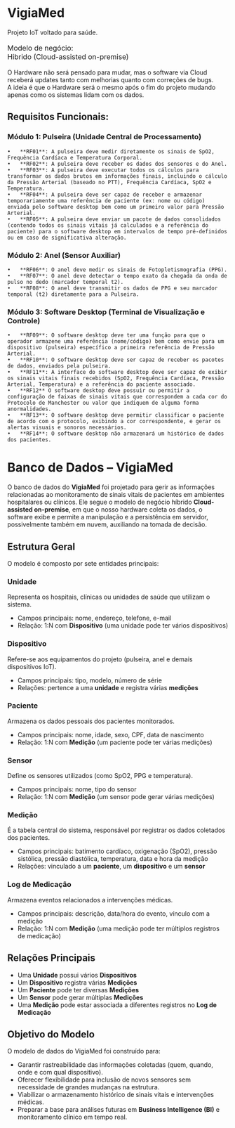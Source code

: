 # VigiaMed
Projeto IoT voltado para saúde.<br><br>
<font size ="3"> Modelo de negócio:<br>
Hibrido (Cloud-assisted on-premise)</font><br><br>
O Hardware não será pensado para mudar, mas
o software via Cloud receberá updates tanto com melhorias
quanto com correções de bugs.<br>
A ideia é que o Hardware será o mesmo após o fim do
projeto mudando apenas como os sistemas lidam com os
dados.<br>

## Requisitos Funcionais:
### Módulo 1: Pulseira (Unidade Central de Processamento)
    •	**RF01**: A pulseira deve medir diretamente os sinais de SpO2, Frequência Cardíaca e Temperatura Corporal.
    •	**RF02**: A pulseira deve receber os dados dos sensores e do Anel.
    •	**RF03**: A pulseira deve executar todos os cálculos para transformar os dados brutos em informações finais, incluindo o cálculo da Pressão Arterial (baseado no PTT), Frequência Cardíaca, SpO2 e Temperatura.
    •	**RF04**: A pulseira deve ser capaz de receber e armazenar temporariamente uma referência de paciente (ex: nome ou código) enviada pelo software desktop bem como um primeiro valor para Pressão Arterial.
    •	**RF05**: A pulseira deve enviar um pacote de dados consolidados (contendo todos os sinais vitais já calculados e a referência do paciente) para o software desktop em intervalos de tempo pré-definidos 
    ou em caso de significativa alteração.
### Módulo 2: Anel (Sensor Auxiliar)
    •	**RF06**: O anel deve medir os sinais de Fotopletismografia (PPG).
    •	**RF07**: O anel deve detectar o tempo exato da chegada da onda de pulso no dedo (marcador temporal t2).
    •	**RF08**: O anel deve transmitir os dados de PPG e seu marcador temporal (t2) diretamente para a Pulseira.
### Módulo 3: Software Desktop (Terminal de Visualização e Controle)
    •	**RF09**: O software desktop deve ter uma função para que o operador armazene uma referência (nome/código) bem como envie para um dispositivo (pulseira) específico a primeira referência de Pressão Arterial.
    •	**RF10**: O software desktop deve ser capaz de receber os pacotes de dados, enviados pela pulseira.
    •	**RF11**: A interface do software desktop deve ser capaz de exibir os sinais vitais finais recebidos (SpO2, Frequência Cardíaca, Pressão Arterial, Temperatura) e a referência do paciente associado.
    •	**RF12** O software desktop deve possuir ou permitir a configuração de faixas de sinais vitais que correspondem a cada cor do Protocolo de Manchester ou valor que indiquem de alguma forma anormalidades.
    •	**RF13**: O software desktop deve permitir classificar o paciente de acordo com o protocolo, exibindo a cor correspondente, e gerar os alertas visuais e sonoros necessários.
    •	**RF14**: O software desktop não armazenará um histórico de dados dos pacientes.

# Banco de Dados – VigiaMed

O banco de dados do **VigiaMed** foi projetado para gerir as informações relacionadas ao monitoramento de sinais vitais de pacientes em ambientes hospitalares ou clínicos. Ele segue o modelo de negócio híbrido **Cloud-assisted on-premise**, em que o nosso hardware coleta os dados, o software exibe e permite a manipulação e a persistência em servidor, possivelmente também em nuvem, auxiliando na tomada de decisão.

## Estrutura Geral
O modelo é composto por sete entidades principais:

### Unidade
Representa os hospitais, clínicas ou unidades de saúde que utilizam o sistema.
- Campos principais: nome, endereço, telefone, e-mail
- Relação: 1:N com **Dispositivo** (uma unidade pode ter vários dispositivos)

### Dispositivo
Refere-se aos equipamentos do projeto (pulseira, anel e demais dispositivos IoT).
- Campos principais: tipo, modelo, número de série
- Relações: pertence a uma **unidade** e registra várias **medições**

### Paciente
Armazena os dados pessoais dos pacientes monitorados.
- Campos principais: nome, idade, sexo, CPF, data de nascimento
- Relação: 1:N com **Medição** (um paciente pode ter várias medições)

### Sensor
Define os sensores utilizados (como SpO2, PPG e temperatura).
- Campos principais: nome, tipo do sensor
- Relação: 1:N com **Medição** (um sensor pode gerar várias medições)

### Medição
É a tabela central do sistema, responsável por registrar os dados coletados dos pacientes.
- Campos principais: batimento cardíaco, oxigenação (SpO2), pressão sistólica, pressão diastólica, temperatura, data e hora da medição
- Relações: vinculado a um **paciente**, um **dispositivo** e um **sensor**

### Log de Medicação
Armazena eventos relacionados a intervenções médicas.
- Campos principais: descrição, data/hora do evento, vínculo com a medição
- Relação: 1:N com **Medição** (uma medição pode ter múltiplos registros de medicação)

## Relações Principais
- Uma **Unidade** possui vários **Dispositivos**
- Um **Dispositivo** registra várias **Medições**
- Um **Paciente** pode ter diversas **Medições**
- Um **Sensor** pode gerar múltiplas **Medições**
- Uma **Medição** pode estar associada a diferentes registros no **Log de Medicação**

## Objetivo do Modelo
O modelo de dados do VigiaMed foi construído para:
- Garantir rastreabilidade das informações coletadas (quem, quando, onde e com qual dispositivo).
- Oferecer flexibilidade para inclusão de novos sensores sem necessidade de grandes mudanças na estrutura.
- Viabilizar o armazenamento histórico de sinais vitais e intervenções médicas.
- Preparar a base para análises futuras em **Business Intelligence (BI)** e monitoramento clínico em tempo real.  
